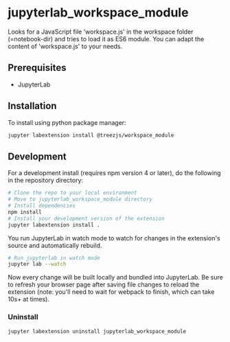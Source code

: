 # jupyterlab_workspace_module

Looks for a JavaScript file 'workspace.js' in the workspace folder (=notebook-dir) and
tries to load it as ES6 module. You can adapt the content of 'workspace.js' to your needs.


## Prerequisites

* JupyterLab

## Installation

To install using python package manager:

```bash
jupyter labextension install @treezjs/workspace_module
```

## Development

For a development install (requires npm version 4 or later), do the following in the repository directory:

```bash
# Clone the repo to your local environment
# Move to jupyterlab_workspace_module directory
# Install dependencies
npm install
# Install your development version of the extension
jupyter labextension install .
```

You run JupyterLab in watch mode to watch for changes in the extension's source and automatically rebuild.

```bash
# Run jupyterlab in watch mode
jupyter lab --watch
```

Now every change will be built locally and bundled into JupyterLab.
Be sure to refresh your browser page after saving file changes to reload the extension
(note: you'll need to wait for webpack to finish, which can take 10s+ at times).

### Uninstall

```bash
jupyter labextension uninstall jupyterlab_workspace_module
```

